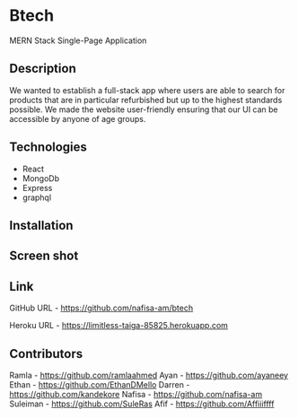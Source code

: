 # Btech
MERN Stack Single-Page Application

## Description

We wanted to establish a full-stack app where users are able to search for products that are in particular refurbished but up to the highest standards possible. We made the website user-friendly ensuring that our UI can be accessible by anyone of age groups.


## Technologies
- React 
- MongoDb
- Express
- graphql

## Installation 


## Screen shot


## Link 

GitHub URL - https://github.com/nafisa-am/btech 

Heroku URL - https://limitless-taiga-85825.herokuapp.com

## Contributors
 
Ramla  - https://github.com/ramlaahmed
Ayan  - https://github.com/ayaneey
Ethan - https://github.com/EthanDMello
Darren  - https://github.com/kandekore
Nafisa  - https://github.com/nafisa-am
Suleiman  - https://github.com/SuleRas
Afif  - https://github.com/Affiiiffff


